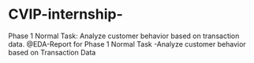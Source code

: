# CVIP-internship-
Phase 1 Normal Task: Analyze customer behavior based on transaction data.
@EDA-Report for Phase 1 Normal Task -Analyze customer behavior based on Transaction Data
